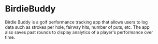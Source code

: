 # BirdieBuddy
Birdie Buddy is a golf performance tracking app that allows users to log data such as strokes per hole, fairway hits, number of puts, etc. The app also saves past rounds to display analytics of a player's performance over time.
